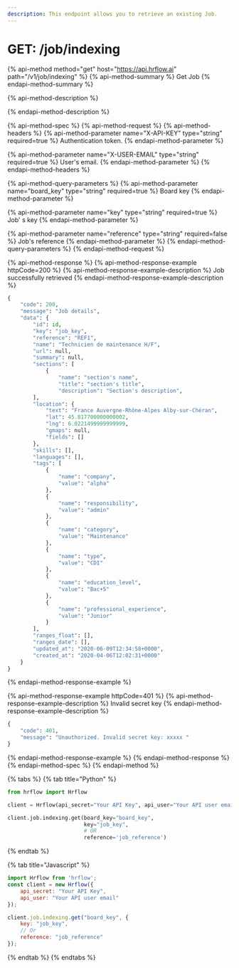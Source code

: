 ```yaml
---
description: This endpoint allows you to retrieve an existing Job.
---
```


# GET: /job/indexing

{% api-method method="get" host="https://api.hrflow.ai" path="/v1/job/indexing" %}
{% api-method-summary %}
Get Job
{% endapi-method-summary %}

{% api-method-description %}

{% endapi-method-description %}

{% api-method-spec %}
{% api-method-request %}
{% api-method-headers %}
{% api-method-parameter name="X-API-KEY" type="string" required=true %}
Authentication token.
{% endapi-method-parameter %}

{% api-method-parameter name="X-USER-EMAIL" type="string" required=true %}
User's email.
{% endapi-method-parameter %}
{% endapi-method-headers %}

{% api-method-query-parameters %}
{% api-method-parameter name="board\_key" type="string" required=true %}
Board key
{% endapi-method-parameter %}

{% api-method-parameter name="key" type="string" required=true %}
Job' s key
{% endapi-method-parameter %}

{% api-method-parameter name="reference" type="string" required=false %}
Job's reference
{% endapi-method-parameter %}
{% endapi-method-query-parameters %}
{% endapi-method-request %}

{% api-method-response %}
{% api-method-response-example httpCode=200 %}
{% api-method-response-example-description %}
Job successfully retrieved
{% endapi-method-response-example-description %}

```python
{
    "code": 200,
    "message": "Job details",
    "data": {
        "id": id,
        "key": "job_key",
        "reference": "REF1",
        "name": "Technicien de maintenance H/F",
        "url": null,
        "summary": null,
        "sections": [
            {
                "name": "section's name",
                "title": "section's title",
                "description": "Section's description", 
        ],
        "location": {
            "text": "France Auvergne-Rhône-Alpes Alby-sur-Chéran",
            "lat": 45.817700000000002,
            "lng": 6.0221499999999999,
            "gmaps": null,
            "fields": []
        },
        "skills": [],
        "languages": [],
        "tags": [
            {
                "name": "company",
                "value": "alpha"
            },
            {
                "name": "responsibility",
                "value": "admin"
            },
            {
                "name": "category",
                "value": "Maintenance"
            },
            {
                "name": "type",
                "value": "CDI"
            },
            {
                "name": "education_level",
                "value": "Bac+5"
            },
            {
                "name": "professional_experience",
                "value": "Junior"
            }
        ],
        "ranges_float": [],
        "ranges_date": [],
        "updated_at": "2020-06-09T12:34:58+0000",
        "created_at": "2020-04-06T12:02:31+0000"
    }
}
```
{% endapi-method-response-example %}

{% api-method-response-example httpCode=401 %}
{% api-method-response-example-description %}
Invalid secret key
{% endapi-method-response-example-description %}

```python
{
    "code": 401,
    "message": "Unauthorized. Invalid secret key: xxxxx "
}
```
{% endapi-method-response-example %}
{% endapi-method-response %}
{% endapi-method-spec %}
{% endapi-method %}



{% tabs %}
{% tab title="Python" %}
```python
from hrflow import Hrflow

client = Hrflow(api_secret="Your API Key", api_user="Your API user email")

client.job.indexing.get(board_key="board_key",
                        key="job_key",
                        # OR
                        reference='job_reference')
```
{% endtab %}

{% tab title="Javascript" %}
```javascript
import Hrflow from 'hrflow';
const client = new Hrflow({ 
    api_secret: "Your API Key",
    api_user: "Your API user email" 
});

client.job.indexing.get("board_key", {
    key: "job_key",
    // Or
    reference: "job_reference"
});
```
{% endtab %}
{% endtabs %}

